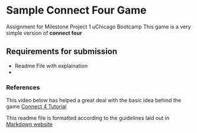 # Sample Connect Four Game
Assignment for Milestone Project 1 uChicago Bootcamp
This game is a very simple version of **connect four**


## Requirements for submission
- Readme File with explaination
- 


### References

This video below has helped a great deal with the basic idea behind the game
[Connect 4 Tutorial](https://www.youtube.com/watch?v=aroYjgQH8Tw)

This readme file is formatted according to the guidelines laid out in [Markdown website](https://www.markdownguide.org/)
